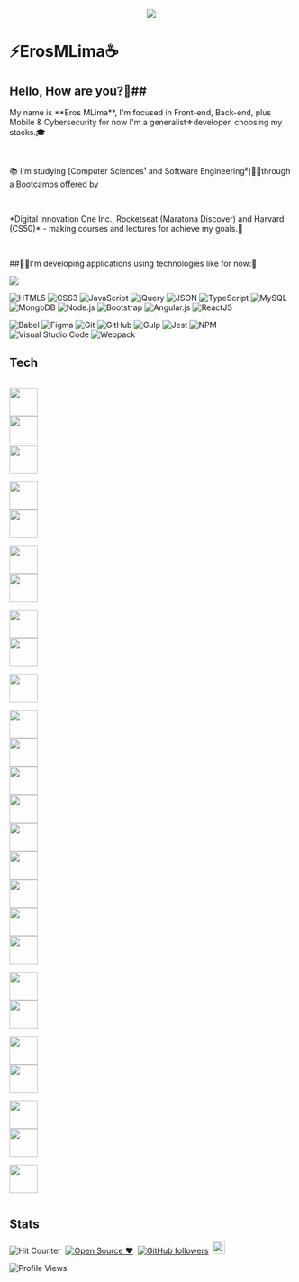 
<p align="center">
    <img windth="470" src="https://i.pinimg.com/originals/30/b8/17/30b8174c6f1a07e0af9bcf41fec3a5f5.gif">
</p>

<h1>⚡️ErosMLima☕️</h1> 

## Hello, How are you?🤖##
<p> </p>

<p>My name is **Eros MLima**, I'm focused in Front-end, Back-end, plus Mobile & Cybersecurity for now I'm a generalist⚜️developer, choosing my stacks.🎓</p><br/>

<p>📚 I'm studying [Computer Sciences¹ and Software Engineering²]👨‍🏫through a Bootcamps offered by</p><br/>

<p>*Digital Innovation One Inc., Rocketseat (Maratona Discover) and Harvard (CS50)* - making courses and lectures for achieve my goals.🎯</p><br/>

##👨‍💻I'm developing applications using technologies like for now:🌟<br/>


<!-- Charts -->
<img src="https://github-readme-stats.vercel.app/api/top-langs/?username=ErosMLima&layout=compact&theme=jolly"
style="max-width:120%" align="center">
<p> </p>

<!-- Languages, libs and frameworks -->
<p align="left">
	<img alt="HTML5" src="https://img.shields.io/badge/-HTML-fff?style=plastic&logo=HTML5" title="HTML5" />
	<img alt="CSS3" src="https://img.shields.io/badge/-CSS-fff?style=plastic&logo=CSS3&logoColor=1572B6" title="CSS3" />
	<img alt="JavaScript" src="https://img.shields.io/badge/-JavaScript-fff?fff&style=plastic&logo=javascript&logoColor=f7ab00" title="JavaScript" />
	<img alt="jQuery" src="https://img.shields.io/badge/-jQuery-fff?style=plastic&logo=jquery&logoColor=4878a0" title="jQuery" />
	<img alt="JSON" src="https://img.shields.io/badge/-JSON-fff?style=plastic&logo=json&logoColor=1a1a1a" title="JSON" />
	<img alt="TypeScript" src="https://img.shields.io/badge/-TypeScript-fff?style=plastic&logo=typescript" title="TypeScript" />
	<img alt="MySQL" src="https://img.shields.io/badge/-MySQL-fff?style=plastic&logoColor=00758f&logo=mysql" title="MySQL" /><br/>
	<img alt="MongoDB" src="https://img.shields.io/badge/-MongoDB-fff?style=plastic&logoColor=009547&logo=mongodb" title="MongoDB" />
	<img alt="Node.js" src="https://img.shields.io/badge/-Node.js-fff?style=plastic&logoColor=fff&logo=node.js&logoColor=5B9856" title="Node.js" />
	<img alt="Bootstrap" src="https://img.shields.io/badge/-Bootstrap-fff?style=plastic&logo=bootstrap&logoColor=563D7C" title="Bootstrap" />
	<img alt="Angular.js" src="https://img.shields.io/badge/-Angular-fff?style=plastic&logo=angular&logoColor=af2d2f" title="Angular.js" />
	<img alt="ReactJS" src="https://img.shields.io/badge/-React-fff?style=plastic&logo=react&logoColor=18BCEE" title="ReactJS" />
</p>

<!-- Tools Front-end -->
<p align="left">
	<img alt="Babel" src="https://img.shields.io/badge/-Babel-fff?style=plastic&logo=babel" title="Babel" />
	<img alt="Figma" src="https://img.shields.io/badge/-Figma-fff?fff&style=plastic&logo=figma" title="Figma" />
	<img alt="Git" src="https://img.shields.io/badge/-Git-fff?style=plastic&logo=git" title="Git" />
	<img alt="GitHub" src="https://img.shields.io/badge/-GitHub-fff?style=plastic&logo=github&logoColor=333333" title="GitHub" />
	<img alt="Gulp" src="https://img.shields.io/badge/-Gulp-fff?style=plastic&logo=gulp" title="Gulp" />
	<img alt="Jest" src="https://img.shields.io/badge/-Jest-fff?style=plastic&logo=jest&logoColor=944058" title="Jest" />
	<img alt="NPM" src="https://img.shields.io/badge/-NPM-fff?style=plastic&logo=npm" title="NPM" />
	<img alt="Visual Studio Code" src="https://img.shields.io/badge/-Visual%20Studio%20Code-fff?style=plastic&logo=visual-studio-code&logoColor=007ACC" title="Visual Studio Code" />
	<img alt="Webpack" src="https://img.shields.io/badge/-Webpack-fff?style=plastic&logo=webpack&logoColor=1b74ba" title="Webpack" />
</p>


## Tech
<code>
<img height="50" src="https://www.vectorlogo.zone/logos/python/python-ar21.svg">
<img height="50" src="https://www.vectorlogo.zone/logos/javascript/javascript-horizontal.svg">	
<img height="50" src="https://www.vectorlogo.zone/logos/dotnet/dotnet-icon.svg">


<img height="50" src="https://www.vectorlogo.zone/logos/w3_html5/w3_html5-icon.svg">
<img height="50" src="https://www.vectorlogo.zone/logos/php/php-horizontal.svg">

<img height="50" src="https://www.vectorlogo.zone/logos/mysql/mysql-ar21.svg">
<img height="50" src="https://www.vectorlogo.zone/logos/github/github-ar21.svg">

<img height="50" src="https://www.vectorlogo.zone/logos/expressjs/expressjs-ar21.svg">
<img height="50" src="https://www.vectorlogo.zone/logos/nodejs/nodejs-horizontal.svg">

<img height="50" src="https://www.vectorlogo.zone/logos/nginx/nginx-ar21.svg">

<img height="50" src="https://www.vectorlogo.zone/logos/microsoft/microsoft-icon.svg">
<img height="50" src="https://www.vectorlogo.zone/logos/redis/redis-ar21.svg">
<img height="50" src="https://www.vectorlogo.zone/logos/postgresql/postgresql-ar21.svg">
<img height="50" src="https://www.vectorlogo.zone/logos/getpostman/getpostman-ar21.svg">
<img height="50" src="https://www.vectorlogo.zone/logos/git-scm/git-scm-ar21.svg">
<img height="50" src="https://www.vectorlogo.zone/logos/gnu_bash/gnu_bash-ar21.svg">
<img height="50" src="https://www.vectorlogo.zone/logos/reactjs/reactjs-ar21.svg">
<img height="50" src="https://www.vectorlogo.zone/logos/yarnpkg/yarnpkg-ar21.svg">
<img height="50" src="https://www.vectorlogo.zone/logos/npmjs/npmjs-ar21.svg">

<img height="50" src="https://www.vectorlogo.zone/logos/docker/docker-ar21.svg">
<img height="50" src="https://www.vectorlogo.zone/logos/js_webpack/js_webpack-ar21.svg">

<img height="50" src="https://www.vectorlogo.zone/logos/typescriptlang/typescriptlang-icon.svg">
<img height="50" src="https://www.vectorlogo.zone/logos/jquery/jquery-horizontal.svg">

<img height="50" src="https://www.vectorlogo.zone/logos/angular/angular-icon.svg">
<img height="50" src="https://www.vectorlogo.zone/logos/reactjs/reactjs-icon.svg">


<img height="50" src="https://www.vectorlogo.zone/logos/djangoproject/djangoproject-ar21.svg">






</code>

## Stats 
![Hit Counter](https://visitor-badge.laobi.icu/badge?page_id=eros-mlima.eros-mlima)&nbsp;
[![Open Source ❤️](https://badgen.net/badge/Open%20Source%20/%E2%9D%A4/blue?icon=github)](https://github.com/erosmlima/phase/)&nbsp;
[![GitHub followers](https://img.shields.io/github/followers/erosmlima.svg?style=social&label=Follow&maxAge=2592000)](https://github.com/erosmlima?tab=followers)&nbsp;
<a href="https://www.linkedin.com/in/%E2%9A%A1%EF%B8%8Feros-m-lima%E2%98%95%EF%B8%8F-57a405198/"><img src="https://d2fltix0v2e0sb.cloudfront.net/dev-badge.svg" alt="Eros's DEV Profile" height="22" width="22"></a>



![Profile Views](http://img.shields.io/badge/Profile%20Views-23-blue)

